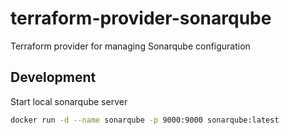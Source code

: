# terraform-provider-sonarqube
Terraform provider for managing Sonarqube configuration


## Development
Start local sonarqube server
```bash
docker run -d --name sonarqube -p 9000:9000 sonarqube:latest
```